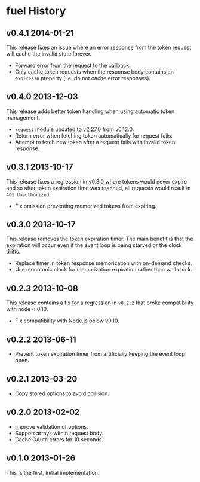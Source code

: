 fuel History
============

v0.4.1 2014-01-21
-----------------

This release fixes an issue where an error response from the token request
will cache the invalid state forever.

  * Forward error from the request to the callback.
  * Only cache token requests when the response body contains an `expiresIn`
    property (i.e. do not cache error responses).

v0.4.0 2013-12-03
-----------------

This release adds better token handling when using automatic token
management.

  * `request` module updated to v2.27.0 from v0.12.0.
  * Return error when fetching token automatically for request fails.
  * Attempt to fetch new token after a request fails with invalid token
    response.

v0.3.1 2013-10-17
-----------------

This release fixes a regression in v0.3.0 where tokens would never expire
and so after token expiration time was reached, all requests would result
in `401 Unauthorized`.

  *  Fix omission preventing memorized tokens from expiring.

v0.3.0 2013-10-17
-----------------

This release removes the token expiration timer. The main benefit is that
the expiration will occur even if the event loop is being starved or the
clock drifts.

  * Replace timer in token response memorization with on-demand checks.
  * Use monotonic clock for memorization expiration rather than wall clock.

v0.2.3 2013-10-08
-----------------

This release contains a fix for a regression in `v0.2.2` that broke
compatibility with node < 0.10.

  * Fix compatibility with Node.js below v0.10.

v0.2.2 2013-06-11
-----------------

  * Prevent token expiration timer from artificially keeping the event
    loop open.

v0.2.1 2013-03-20
-----------------

  * Copy stored options to avoid collision.

v0.2.0 2013-02-02
-----------------

  * Improve validation of options.
  * Support arrays within request body.
  * Cache OAuth errors for 10 seconds.

v0.1.0 2013-01-26
-----------------

This is the first, initial implementation.
